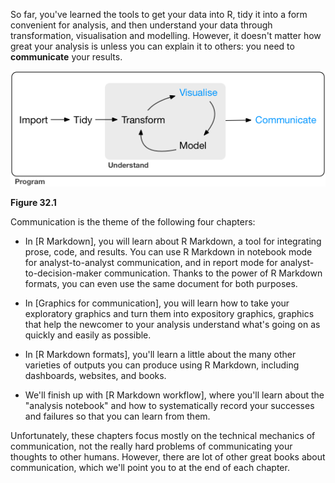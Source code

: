 
So far, you've learned the tools to get your data into R, tidy it into a form convenient for analysis, and then understand your data through transformation, visualisation and modelling. However, it doesn't matter how great your analysis is unless you can explain it to others: you need to __communicate__ your results.


![Figure 32.1](diagrams/data-science-communicate.png)

**Figure 32.1**

Communication is the theme of the following four chapters:

* In [R Markdown], you will learn about R Markdown, a tool for integrating
  prose, code, and results. You can use R Markdown in notebook mode for 
  analyst-to-analyst communication, and in report mode for 
  analyst-to-decision-maker communication. Thanks to the power of R Markdown
  formats, you can even use the same document for both purposes.
  
* In [Graphics for communication], you will learn how to take your exploratory
  graphics and turn them into expository graphics, graphics that help the
  newcomer to your analysis understand what's going on as quickly and 
  easily as possible.
  
* In [R Markdown formats], you'll learn a little about the many other varieties
  of outputs you can produce using R Markdown, including dashboards, websites,
  and books.
  
* We'll finish up with [R Markdown workflow], where you'll learn about the
  "analysis notebook" and how to systematically record your successes and 
  failures so that you can learn from them.

Unfortunately, these chapters focus mostly on the technical mechanics of communication, not the really hard problems of communicating your thoughts to other humans. However, there are lot of other great books about communication, which we'll point you to at the end of each chapter.